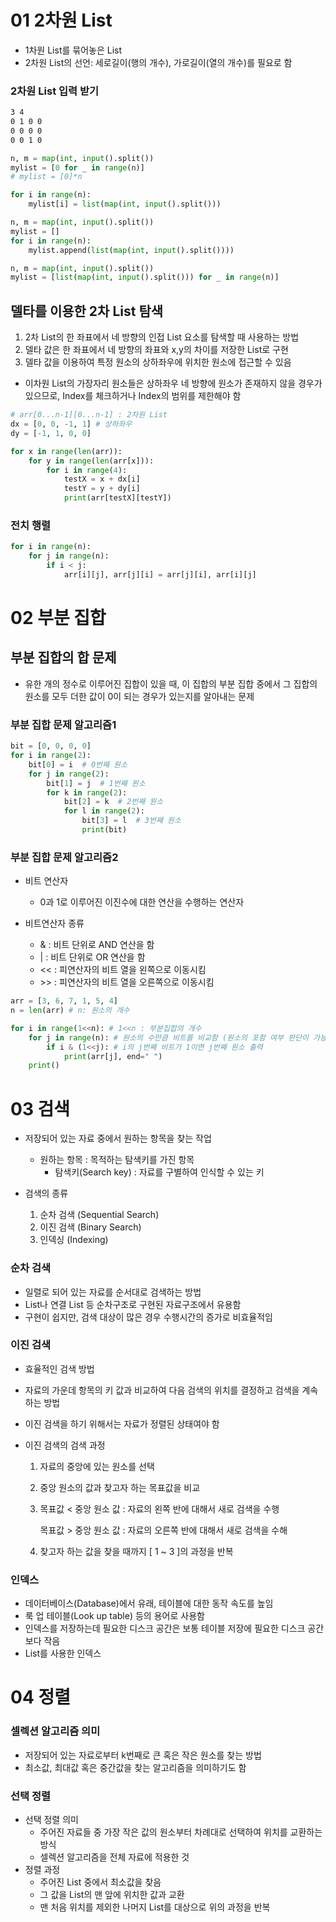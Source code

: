 # 01 2차원 List

- 1차원 List를 묶어놓은 List
- 2차원 List의 선언: 세로길이(행의 개수), 가로길이(열의 개수)를 필요로 함

### 2차원 List 입력 받기

```input.txt
3 4
0 1 0 0
0 0 0 0
0 0 1 0
```

```python
n, m = map(int, input().split())
mylist = [0 for _ in range(n)]
# mylist = [0]*n

for i in range(n):
    mylist[i] = list(map(int, input().split()))
```

```python
n, m = map(int, input().split())
mylist = []
for i in range(n):
    mylist.append(list(map(int, input().split())))
```

```python
n, m = map(int, input().split())
mylist = [list(map(int, input().split())) for _ in range(n)]
```

## 델타를 이용한 2차 List 탐색

1. 2차 List의 한 좌표에서 네 방향의 인접 List 요소를 탐색할 때 사용하는 방법
2. 델타 값은 한 좌표에서 네 방향의 좌표와 x,y의 차이를 저장한 List로 구현
3. 델타 값을 이용하여 특정 원소의 상하좌우에 위치한 원소에 접근할 수 있음

- 이차원 List의 가장자리 원소들은 상하좌우 네 방향에 원소가 존재하지 않을 경우가 있으므로, Index를 체크하거나 Index의 범위를 제한해야 함

```python
# arr[0...n-1][0...n-1] : 2차원 List
dx = [0, 0, -1, 1] # 상하좌우
dy = [-1, 1, 0, 0]

for x in range(len(arr)):
    for y in range(len(arr[x])):
        for i in range(4):
            testX = x + dx[i]
            testY = y + dy[i]
            print(arr[testX][testY])
```



### 전치 행렬

```python
for i in range(n):
    for j in range(n):
        if i < j:
            arr[i][j], arr[j][i] = arr[j][i], arr[i][j]
```

# 02 부분 집합

## 부분 집합의 합 문제

- 유한 개의 정수로 이루어진 집합이 있을 때, 이 집합의 부분 집합 중에서 그 집합의 원소를 모두 더한 값이 0이 되는 경우가 있는지를 알아내는 문제

### 부분 집합 문제 알고리즘1

```python
bit = [0, 0, 0, 0]
for i in range(2):
    bit[0] = i	# 0번째 원소
    for j in range(2):
        bit[1] = j	# 1번째 원소
        for k in range(2):
            bit[2] = k	# 2번째 원소
            for l in range(2):
                bit[3] = l	# 3번째 원소
                print(bit)
```

### 부분 집합 문제 알고리즘2

- 비트 연산자
  - 0과 1로 이루어진 이진수에 대한 연산을 수행하는 연산자

- 비트연산자 종류
  - & : 비트 단위로 AND 연산을 함
  - | : 비트 단위로 OR 연산을 함
  - << : 피연산자의 비트 열을 왼쪽으로 이동시킴
  - \>> : 피연산자의 비트 열을 오른쪽으로 이동시킴

```python
arr = [3, 6, 7, 1, 5, 4]
n = len(arr) # n: 원소의 개수

for i in range(1<<n): # 1<<n : 부분집합의 개수
    for j in range(n): # 원소의 수만큼 비트를 비교함 (원소의 포함 여부 판단이 가능함)
        if i & (1<<j): # i의 j번째 비트가 1이면 j번째 원소 출력
            print(arr[j], end=" ")
    print()
```

# 03 검색

- 저장되어 있는 자료 중에서 원하는 항목을 찾는 작업
  - 원하는 항목 : 목적하는 탐색키를 가진 항목
    - 탐색키(Search key) : 자료를 구별하여 인식할 수 있는 키

- 검색의 종류
  1. 순차 검색 (Sequential Search)
  2. 이진 검색 (Binary Search)
  3. 인덱싱 (Indexing)

### 순차 검색

- 일렬로 되어 있는 자료를 순서대로 검색하는 방법
- List나 연결 List 등 순차구조로 구현된 자료구조에서 유용함
- 구현이 쉽지만, 검색 대상이 많은 경우 수행시간의 증가로 비효율적임

### 이진 검색

- 효율적인 검색 방법

- 자료의 가운데 항목의 키 값과 비교하여 다음 검색의 위치를 결정하고 검색을 계속하는 방법

- 이진 검색을 하기 위해서는 자료가 정렬된 상태여야 함

- 이진 검색의 검색 과정

  1. 자료의 중앙에 있는 원소를 선택

  2. 중앙 원소의 값과 찾고자 하는 목표값을 비교

  3. 목표값 < 중앙 원소 값 : 자료의 왼쪽 반에 대해서 새로 검색을 수행

     목표값 > 중앙 원소 값 : 자료의 오른쪽 반에 대해서 새로 검색을 수해

  4. 찾고자 하는 값을 찾을 때까지 [ 1 ~ 3 ]의 과정을 반복

### 인덱스

- 데이터베이스(Database)에서 유래, 테이블에 대한 동작 속도를 높임
- 룩 업 테이블(Look up table) 등의 용어로 사용함
- 인덱스를 저장하는데 필요한 디스크 공간은 보통 테이블 저장에 필요한 디스크 공간보다 작음
- List를 사용한 인덱스

# 04 정렬

### 셀렉션 알고리즘 의미

- 저장되어 있는 자료로부터 k번째로 큰 혹은 작은 원소를 찾는 방법
- 최소값, 최대값 혹은 중간값을 찾는 알고리즘을 의미하기도 함

### 선택 정렬 

- 선택 정렬 의미
  - 주어진 자료들 중 가장 작은 값의 원소부터 차례대로 선택하여 위치를 교환하는 방식
  - 셀렉션 알고리즘을 전체 자료에 적용한 것
- 정렬 과정
  - 주어진 List 중에서 최소값을 찾음
  - 그 값을 List의 맨 앞에 위치한 값과 교환
  - 맨 처음 위치를 제외한 나머지 List를 대상으로 위의 과정을 반복
